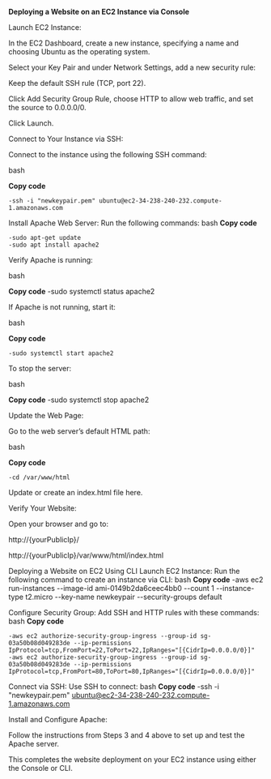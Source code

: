 **Deploying a Website on an EC2 Instance via Console**

Launch EC2 Instance:

In the EC2 Dashboard, create a new instance, specifying a name and choosing Ubuntu as the operating system.

Select your Key Pair and under Network Settings, add a new security rule:

Keep the default SSH rule (TCP, port 22).

Click Add Security Group Rule, choose HTTP to allow web traffic, and set the source to 0.0.0.0/0.

Click Launch.

Connect to Your Instance via SSH:

Connect to the instance using the following SSH command:

bash

**Copy code**

    -ssh -i "newkeypair.pem" ubuntu@ec2-34-238-240-232.compute-1.amazonaws.com


Install Apache Web Server:
Run the following commands:
bash
**Copy code**

    -sudo apt-get update
    -sudo apt install apache2


Verify Apache is running:

bash

**Copy code**
    -sudo systemctl status apache2


If Apache is not running, start it:

bash

**Copy code**

    -sudo systemctl start apache2


To stop the server:

bash

**Copy code**
    -sudo systemctl stop apache2


Update the Web Page:

Go to the web server’s default HTML path:

bash

**Copy code**

    -cd /var/www/html


Update or create an index.html file here.

Verify Your Website:

Open your browser and go to:

http://{yourPublicIp}/

http://{yourPublicIp}/var/www/html/index.html

Deploying a Website on EC2 Using CLI
Launch EC2 Instance:
Run the following command to create an instance via CLI:
bash
**Copy code**
    -aws ec2 run-instances --image-id ami-0149b2da6ceec4bb0 --count 1 --instance-type t2.micro --key-name newkeypair --security-groups default


Configure Security Group:
Add SSH and HTTP rules with these commands:
bash
**Copy code**

    -aws ec2 authorize-security-group-ingress --group-id sg-03a50b08d049283de --ip-permissions IpProtocol=tcp,FromPort=22,ToPort=22,IpRanges="[{CidrIp=0.0.0.0/0}]"
    -aws ec2 authorize-security-group-ingress --group-id sg-03a50b08d049283de --ip-permissions IpProtocol=tcp,FromPort=80,ToPort=80,IpRanges="[{CidrIp=0.0.0.0/0}]"


Connect via SSH:
Use SSH to connect:
bash
**Copy code**
    -ssh -i "newkeypair.pem" ubuntu@ec2-34-238-240-232.compute-1.amazonaws.com


Install and Configure Apache:

Follow the instructions from Steps 3 and 4 above to set up and test the Apache server.

This completes the website deployment on your EC2 instance using either the Console or CLI.

